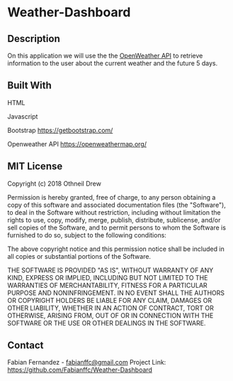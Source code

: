 # Weather-Dashboard

## Description

On this application we will use the the [OpenWeather API](https://openweathermap.org/api) to retrieve information to the user about the current weather and the future 5 days.

## Built With

HTML  

Javascript  

Bootstrap  <https://getbootstrap.com/>  

Openweather API <https://openweathermap.org/>

## MIT License

Copyright (c) 2018 Othneil Drew

Permission is hereby granted, free of charge, to any person obtaining a copy
of this software and associated documentation files (the "Software"), to deal
in the Software without restriction, including without limitation the rights
to use, copy, modify, merge, publish, distribute, sublicense, and/or sell
copies of the Software, and to permit persons to whom the Software is
furnished to do so, subject to the following conditions:

The above copyright notice and this permission notice shall be included in all
copies or substantial portions of the Software.

THE SOFTWARE IS PROVIDED "AS IS", WITHOUT WARRANTY OF ANY KIND, EXPRESS OR
IMPLIED, INCLUDING BUT NOT LIMITED TO THE WARRANTIES OF MERCHANTABILITY,
FITNESS FOR A PARTICULAR PURPOSE AND NONINFRINGEMENT. IN NO EVENT SHALL THE
AUTHORS OR COPYRIGHT HOLDERS BE LIABLE FOR ANY CLAIM, DAMAGES OR OTHER
LIABILITY, WHETHER IN AN ACTION OF CONTRACT, TORT OR OTHERWISE, ARISING FROM,
OUT OF OR IN CONNECTION WITH THE SOFTWARE OR THE USE OR OTHER DEALINGS IN THE
SOFTWARE.

## Contact 

Fabian Fernandez - fabianffc@gmail.com
Project Link: <https://github.com/Fabianffc/Weather-Dashboard>